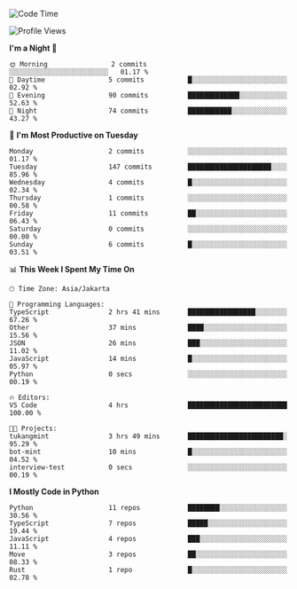 <!--START_SECTION:waka-->
![Code Time](http://img.shields.io/badge/Code%20Time-1%2C719%20hrs%2031%20mins-blue)

![Profile Views](http://img.shields.io/badge/Profile%20Views-1-blue)

**I'm a Night 🦉** 

```text
🌞 Morning                2 commits           ░░░░░░░░░░░░░░░░░░░░░░░░░   01.17 % 
🌆 Daytime                5 commits           █░░░░░░░░░░░░░░░░░░░░░░░░   02.92 % 
🌃 Evening                90 commits          █████████████░░░░░░░░░░░░   52.63 % 
🌙 Night                  74 commits          ███████████░░░░░░░░░░░░░░   43.27 % 
```
📅 **I'm Most Productive on Tuesday** 

```text
Monday                   2 commits           ░░░░░░░░░░░░░░░░░░░░░░░░░   01.17 % 
Tuesday                  147 commits         █████████████████████░░░░   85.96 % 
Wednesday                4 commits           █░░░░░░░░░░░░░░░░░░░░░░░░   02.34 % 
Thursday                 1 commits           ░░░░░░░░░░░░░░░░░░░░░░░░░   00.58 % 
Friday                   11 commits          ██░░░░░░░░░░░░░░░░░░░░░░░   06.43 % 
Saturday                 0 commits           ░░░░░░░░░░░░░░░░░░░░░░░░░   00.00 % 
Sunday                   6 commits           █░░░░░░░░░░░░░░░░░░░░░░░░   03.51 % 
```


📊 **This Week I Spent My Time On** 

```text
🕑︎ Time Zone: Asia/Jakarta

💬 Programming Languages: 
TypeScript               2 hrs 41 mins       █████████████████░░░░░░░░   67.26 % 
Other                    37 mins             ████░░░░░░░░░░░░░░░░░░░░░   15.56 % 
JSON                     26 mins             ███░░░░░░░░░░░░░░░░░░░░░░   11.02 % 
JavaScript               14 mins             █░░░░░░░░░░░░░░░░░░░░░░░░   05.97 % 
Python                   0 secs              ░░░░░░░░░░░░░░░░░░░░░░░░░   00.19 % 

🔥 Editors: 
VS Code                  4 hrs               █████████████████████████   100.00 % 

🐱‍💻 Projects: 
tukangmint               3 hrs 49 mins       ████████████████████████░   95.29 % 
bot-mint                 10 mins             █░░░░░░░░░░░░░░░░░░░░░░░░   04.52 % 
interview-test           0 secs              ░░░░░░░░░░░░░░░░░░░░░░░░░   00.19 % 
```

**I Mostly Code in Python** 

```text
Python                   11 repos            ████████░░░░░░░░░░░░░░░░░   30.56 % 
TypeScript               7 repos             █████░░░░░░░░░░░░░░░░░░░░   19.44 % 
JavaScript               4 repos             ███░░░░░░░░░░░░░░░░░░░░░░   11.11 % 
Move                     3 repos             ██░░░░░░░░░░░░░░░░░░░░░░░   08.33 % 
Rust                     1 repo              █░░░░░░░░░░░░░░░░░░░░░░░░   02.78 % 
```




<!--END_SECTION:waka-->
